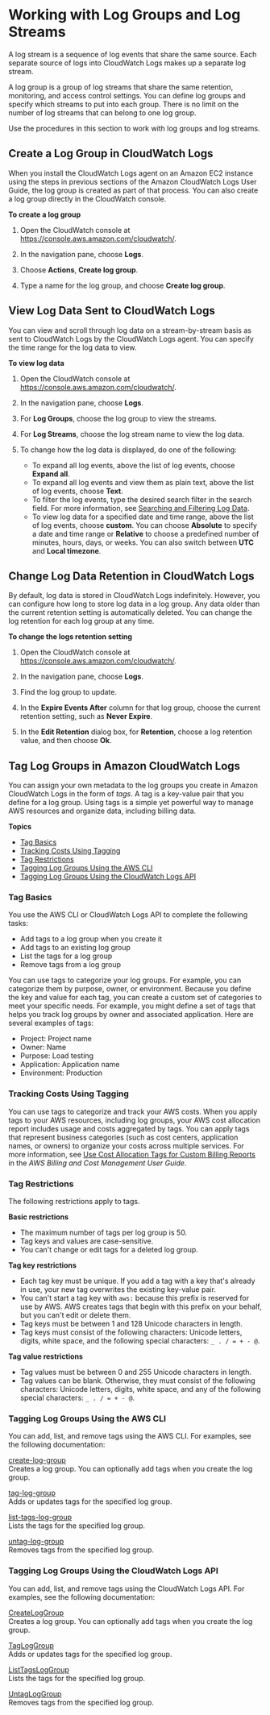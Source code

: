 # Working with Log Groups and Log Streams<a name="Working-with-log-groups-and-streams"></a>

A log stream is a sequence of log events that share the same source\. Each separate source of logs into CloudWatch Logs makes up a separate log stream\.

A log group is a group of log streams that share the same retention, monitoring, and access control settings\. You can define log groups and specify which streams to put into each group\. There is no limit on the number of log streams that can belong to one log group\.

Use the procedures in this section to work with log groups and log streams\.

## Create a Log Group in CloudWatch Logs<a name="Create-Log-Group"></a>

When you install the CloudWatch Logs agent on an Amazon EC2 instance using the steps in previous sections of the Amazon CloudWatch Logs User Guide, the log group is created as part of that process\. You can also create a log group directly in the CloudWatch console\.

**To create a log group**

1. Open the CloudWatch console at [https://console\.aws\.amazon\.com/cloudwatch/](https://console.aws.amazon.com/cloudwatch/)\.

1. In the navigation pane, choose **Logs**\.

1. Choose **Actions**, **Create log group**\. 

1. Type a name for the log group, and choose **Create log group**\.

## View Log Data Sent to CloudWatch Logs<a name="ViewingLogData"></a>

You can view and scroll through log data on a stream\-by\-stream basis as sent to CloudWatch Logs by the CloudWatch Logs agent\. You can specify the time range for the log data to view\.

**To view log data**

1. Open the CloudWatch console at [https://console\.aws\.amazon\.com/cloudwatch/](https://console.aws.amazon.com/cloudwatch/)\.

1. In the navigation pane, choose **Logs**\.

1. For **Log Groups**, choose the log group to view the streams\.

1. For **Log Streams**, choose the log stream name to view the log data\.

1. To change how the log data is displayed, do one of the following:
   + To expand all log events, above the list of log events, choose **Expand all**\.
   + To expand all log events and view them as plain text, above the list of log events, choose **Text**\.
   + To filter the log events, type the desired search filter in the search field\. For more information, see [Searching and Filtering Log Data](MonitoringLogData.md)\.
   + To view log data for a specified date and time range, above the list of log events, choose **custom**\. You can choose **Absolute** to specify a date and time range or **Relative** to choose a predefined number of minutes, hours, days, or weeks\. You can also switch between **UTC** and **Local timezone**\.

## Change Log Data Retention in CloudWatch Logs<a name="SettingLogRetention"></a>

By default, log data is stored in CloudWatch Logs indefinitely\. However, you can configure how long to store log data in a log group\. Any data older than the current retention setting is automatically deleted\. You can change the log retention for each log group at any time\.

**To change the logs retention setting**

1. Open the CloudWatch console at [https://console\.aws\.amazon\.com/cloudwatch/](https://console.aws.amazon.com/cloudwatch/)\.

1. In the navigation pane, choose **Logs**\.

1. Find the log group to update\.

1. In the **Expire Events After** column for that log group, choose the current retention setting, such as **Never Expire**\.

1. In the **Edit Retention** dialog box, for **Retention**, choose a log retention value, and then choose **Ok**\.

## Tag Log Groups in Amazon CloudWatch Logs<a name="log-group-tagging"></a>

You can assign your own metadata to the log groups you create in Amazon CloudWatch Logs in the form of *tags*\. A tag is a key\-value pair that you define for a log group\. Using tags is a simple yet powerful way to manage AWS resources and organize data, including billing data\.

**Topics**
+ [Tag Basics](#tagging-basics)
+ [Tracking Costs Using Tagging](#tagging-billing)
+ [Tag Restrictions](#tagging-restrictions)
+ [Tagging Log Groups Using the AWS CLI](#log-group-tagging-cli)
+ [Tagging Log Groups Using the CloudWatch Logs API](#log-group-tagging-api)

### Tag Basics<a name="tagging-basics"></a>

You use the AWS CLI or CloudWatch Logs API to complete the following tasks:
+ Add tags to a log group when you create it
+ Add tags to an existing log group
+ List the tags for a log group
+ Remove tags from a log group

You can use tags to categorize your log groups\. For example, you can categorize them by purpose, owner, or environment\. Because you define the key and value for each tag, you can create a custom set of categories to meet your specific needs\. For example, you might define a set of tags that helps you track log groups by owner and associated application\. Here are several examples of tags:
+ Project: Project name
+ Owner: Name
+ Purpose: Load testing
+ Application: Application name
+ Environment: Production

### Tracking Costs Using Tagging<a name="tagging-billing"></a>

You can use tags to categorize and track your AWS costs\. When you apply tags to your AWS resources, including log groups, your AWS cost allocation report includes usage and costs aggregated by tags\. You can apply tags that represent business categories \(such as cost centers, application names, or owners\) to organize your costs across multiple services\. For more information, see [Use Cost Allocation Tags for Custom Billing Reports](http://docs.aws.amazon.com/awsaccountbilling/latest/aboutv2/cost-alloc-tags.html) in the *AWS Billing and Cost Management User Guide*\.

### Tag Restrictions<a name="tagging-restrictions"></a>

The following restrictions apply to tags\.

**Basic restrictions**
+ The maximum number of tags per log group is 50\.
+ Tag keys and values are case\-sensitive\.
+ You can't change or edit tags for a deleted log group\.

**Tag key restrictions**
+ Each tag key must be unique\. If you add a tag with a key that's already in use, your new tag overwrites the existing key\-value pair\.
+ You can't start a tag key with `aws:` because this prefix is reserved for use by AWS\. AWS creates tags that begin with this prefix on your behalf, but you can't edit or delete them\.
+ Tag keys must be between 1 and 128 Unicode characters in length\.
+ Tag keys must consist of the following characters: Unicode letters, digits, white space, and the following special characters: `_ . / = + - @`\.

**Tag value restrictions**
+ Tag values must be between 0 and 255 Unicode characters in length\.
+ Tag values can be blank\. Otherwise, they must consist of the following characters: Unicode letters, digits, white space, and any of the following special characters: `_ . / = + - @`\.

### Tagging Log Groups Using the AWS CLI<a name="log-group-tagging-cli"></a>

You can add, list, and remove tags using the AWS CLI\. For examples, see the following documentation:

[create\-log\-group](http://docs.aws.amazon.com/cli/latest/reference/logs/create-log-group.html)  
Creates a log group\. You can optionally add tags when you create the log group\.

[tag\-log\-group](http://docs.aws.amazon.com/cli/latest/reference/logs/tag-log-group.html)  
Adds or updates tags for the specified log group\.

[list\-tags\-log\-group](http://docs.aws.amazon.com/cli/latest/reference/logs/list-tags-log-group.html)  
Lists the tags for the specified log group\.

[untag\-log\-group](http://docs.aws.amazon.com/cli/latest/reference/logs/untag-log-group.html)  
Removes tags from the specified log group\.

### Tagging Log Groups Using the CloudWatch Logs API<a name="log-group-tagging-api"></a>

You can add, list, and remove tags using the CloudWatch Logs API\. For examples, see the following documentation:

[CreateLogGroup](http://docs.aws.amazon.com/AmazonCloudWatchLogs/latest/APIReference/API_CreateLogGroup.html)  
Creates a log group\. You can optionally add tags when you create the log group\.

[TagLogGroup](http://docs.aws.amazon.com/AmazonCloudWatchLogs/latest/APIReference/API_TagLogGroup.html)  
Adds or updates tags for the specified log group\.

[ListTagsLogGroup](http://docs.aws.amazon.com/AmazonCloudWatchLogs/latest/APIReference/API_ListTagsLogGroup.html)  
Lists the tags for the specified log group\.

[UntagLogGroup](http://docs.aws.amazon.com/AmazonCloudWatchLogs/latest/APIReference/API_UntagLogGroup.html)  
Removes tags from the specified log group\.